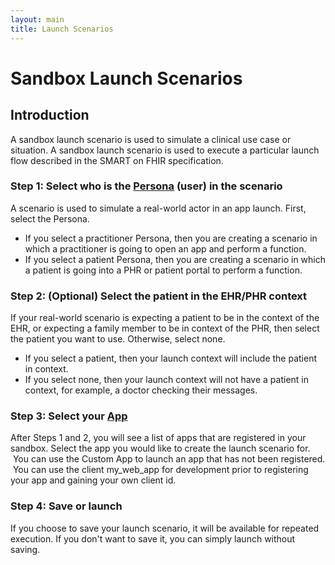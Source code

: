 ```yaml
---
layout: main
title: Launch Scenarios
---
```


# Sandbox Launch Scenarios



## Introduction

A sandbox launch scenario is used to simulate a clinical use case or situation. A sandbox launch scenario is used to execute a particular launch flow described in the SMART on FHIR specification. 


### Step 1: Select who is the [Persona](http://docs.smarthealthit.org/sandbox/persona.html) (user) in the scenario
A scenario is used to simulate a real-world actor in an app launch. First, select the Persona.  

* If you select a practitioner Persona, then you are creating a scenario in which a practitioner is going to open an app and perform a function.
* If you select a patient Persona, then you are creating a scenario in which a patient is going into a PHR or patient portal to perform a function.
  
  
### Step 2: (Optional) Select the patient in the EHR/PHR context

If your real-world scenario is expecting a patient to be in the context of the EHR, or expecting a family member to be in context of the PHR, then select the patient you want to use. Otherwise, select none.  

* If you select a patient, then your launch context will include the patient in context.  
* If you select none, then your launch context will not have a patient in context, for example, a doctor checking their messages.
  
  
### Step 3: Select your [App](http://docs.smarthealthit.org/sandbox/register.html)

After Steps 1 and 2, you will see a list of apps that are registered in your sandbox. Select the app you would like to create the launch scenario for.  You can use the Custom App to launch an app that has not been registered.  You can use the client my_web_app for development prior to registering your app and gaining your own client id.


### Step 4: Save or launch

If you choose to save your launch scenario, it will be available for repeated execution. If you don't want to save it, you can simply launch without saving.
